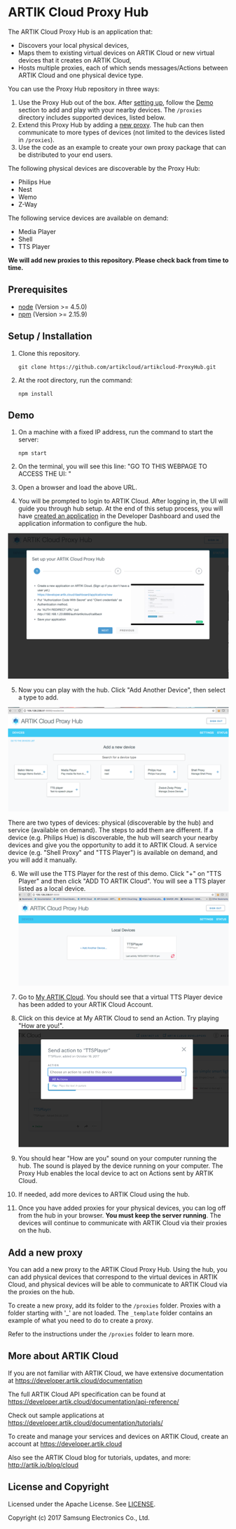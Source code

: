 # ARTIK Cloud Proxy Hub

The ARTIK Cloud Proxy Hub is an application that:
 - Discovers your local physical devices,
 - Maps them to existing virtual devices on ARTIK Cloud or new virtual devices that it creates on ARTIK Cloud,
 - Hosts multiple proxies, each of which sends messages/Actions between ARTIK Cloud and one physical device type.

You can use the Proxy Hub repository in three ways:

1. Use the Proxy Hub out of the box. After [setting up](#setup--installation), follow the [Demo](#demo) section to add and play with your nearby devices. The `/proxies` directory includes supported devices, listed below. 
2. Extend this Proxy Hub by adding a [new proxy](#add-a-new-proxy). The hub can then communicate to more types of devices (not limited to the devices listed in `/proxies`).
3. Use the code as an example to create your own proxy package that can be distributed to your end users. 

The following physical devices are discoverable by the Proxy Hub:

* Philips Hue
* Nest
* Wemo
* Z-Way

The following service devices are available on demand:

* Media Player
* Shell
* TTS Player

**We will add new proxies to this repository. Please check back from time to time.**

## Prerequisites

- [node](https://nodejs.org/en/download/)  (Version >= 4.5.0) 
- [npm](https://www.npmjs.com/get-npm) (Version >= 2.15.9)

## Setup / Installation

 1. Clone this repository.
    ~~~shell
    git clone https://github.com/artikcloud/artikcloud-ProxyHub.git
    ~~~

 2. At the root directory, run the command:
    ~~~shell
    npm install
    ~~~

## Demo

 1. On a machine with a fixed IP address, run the command to start the server:
    ~~~shell
    npm start
    ~~~
 
 2. On the terminal, you will see this line:
"GO TO THIS WEBPAGE TO ACCESS THE UI: <url>"
 
3. Open a browser and load the above URL.
 
4. You will be prompted to login to ARTIK Cloud. After logging in, the UI will guide you through hub setup. At the end of this setup process, you will have [created an application](https://developer.artik.cloud/documentation/tools/web-tools.html#creating-an-application) in the Developer Dashboard and used the application information to configure the hub. 
 
 ![Proxy Hub Setup Process](./img/screen6_setUpDemo.png)
 
 5. Now you can play with the hub. Click "Add Another Device", then select a type to add. 
 
 ![Add Devices](./img/screen2.png)
 
  There are two types of devices: physical (discoverable by the hub) and service (available on demand). The steps to add them are different. If a device (e.g. Philips Hue) is discoverable, the hub will search your nearby devices and give you the opportunity to add it to ARTIK Cloud. A service device (e.g. "Shell Proxy" and "TTS Player") is available on demand, and you will add it manually.
 
 6. We will use the TTS Player for the rest of this demo. Click "+" on "TTS Player" and then click "ADD TO ARTIK Cloud". You will see a TTS player listed as a local device.
  ![Add Devices](./img/screen4_TTSplayer.png)
 
 7. Go to [My ARTIK Cloud](https://my.artik.cloud). You should see that a virtual TTS Player device has been added to your ARTIK Cloud Account.
 
 8. Click on this device at My ARTIK Cloud to send an Action. Try playing "How are you!".
  ![Add Devices](./img/screen5_sendAction.png)
 
 9. You should hear "How are you" sound on your computer running the hub. The sound is played by the device running on your computer. The Proxy Hub enables the local device to act on Actions sent by ARTIK Cloud.
 
 10. If needed, add more devices to ARTIK Cloud using the hub.
 
 11. Once you have added proxies for your physical devices, you can log off from the hub in your browser. **You must keep the server running**. The devices will continue to communicate with ARTIK Cloud via their proxies on the hub. 
 
## Add a new proxy

You can add a new proxy to the ARTIK Cloud Proxy Hub. Using the hub, you can add physical devices that correspond to the virtual devices in ARTIK Cloud, and physical devices will be able to communicate to ARTIK Cloud via the proxies on the hub.

To create a new proxy, add its folder to the `/proxies` folder. Proxies with a folder starting with '_' are not loaded. The `_template` folder contains an example of what you need to do to create a proxy.

Refer to the instructions under the `/proxies` folder to learn more.

## More about ARTIK Cloud

If you are not familiar with ARTIK Cloud, we have extensive documentation at https://developer.artik.cloud/documentation

The full ARTIK Cloud API specification can be found at https://developer.artik.cloud/documentation/api-reference/

Check out sample applications at https://developer.artik.cloud/documentation/tutorials/

To create and manage your services and devices on ARTIK Cloud, create an account at https://developer.artik.cloud

Also see the ARTIK Cloud blog for tutorials, updates, and more: http://artik.io/blog/cloud

## License and Copyright

Licensed under the Apache License. See [LICENSE](LICENSE).

Copyright (c) 2017 Samsung Electronics Co., Ltd.
